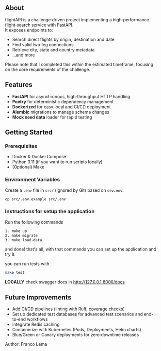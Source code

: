 ## About

flightAPI is a challenge‑driven project implementing a high‑performance flight‑search service with FastAPI.  
It exposes endpoints to:

- Search direct flights by origin, destination and date  
- Find valid two‑leg connections  
- Retrieve city, state and country metadata  
- …and more

Please note that I completed this within the estimated timeframe, focusing on the core requirements of the challenge.

## Features

-  **FastAPI** for asynchronous, high‑throughput HTTP handling  
-  **Poetry** for deterministic dependency management  
-  **Dockerized** for easy local and CI/CD deployment  
-  **Alembic** migrations to manage schema changes  
-  **Mock seed data** loader for rapid testing  

## Getting Started

### Prerequisites

- Docker & Docker Compose  
- Python 3.11 (if you want to run scripts locally)  
- (Optional) Make

### Environment Variables

Create a `.env` file in `src/` (ignored by Git) based on `dev.env`:

```bash
cp src/.env.example src/.env
```


### Instructions for setup the application

Run the following commands

```bash
1. make up
2. make migrate
3. make load-data
```



and done! that's all, with that commands you can set up the application and try it.

you can run tests with 
```bash
make test
```


**LOCALLY** check swagger docs in http://127.0.0.1:8000/docs

## Future Improvements

-  Add CI/CD pipelines (linting with Ruff, coverage checks)  
-  Set up dedicated test databases for advanced test scenarios and end-to-end workflows  
-  Integrate Redis caching
-  Containerize with Kubernetes (Pods, Deployments, Helm charts)  
-  Blue/Green or Canary deployments for zero‑downtime releases  




Author: Franco Lema